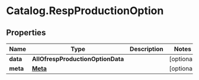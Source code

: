 # Catalog.RespProductionOption

## Properties
Name | Type | Description | Notes
------------ | ------------- | ------------- | -------------
**data** | **AllOfrespProductionOptionData** |  | [optional] 
**meta** | [**Meta**](Meta.md) |  | [optional] 
